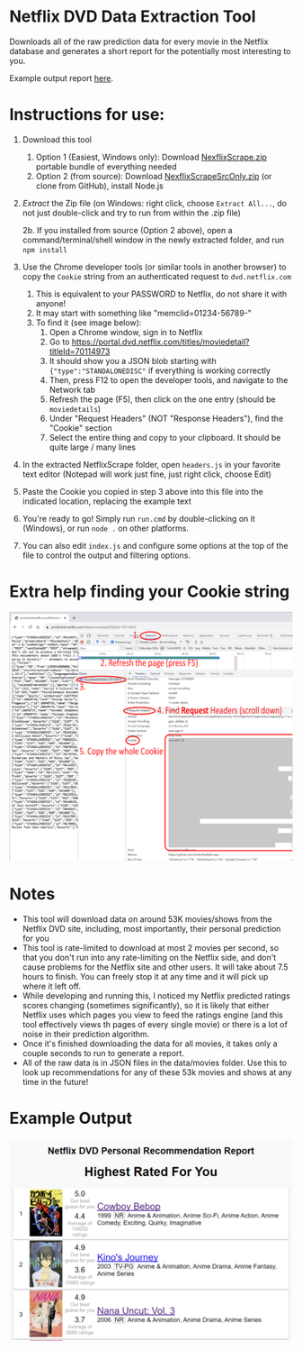 # Netflix DVD Data Extraction Tool

Downloads all of the raw prediction data for every movie in the Netflix database and generates a short report for the potentially most interesting to you.

Example output report [here](https://jimbly.github.io/NetflixScrape/examples/report.html).

# Instructions for use:
1. Download this tool
   1. Option 1 (Easiest, Windows only): Download [NexflixScrape.zip](https://jimbly.github.io/NetflixScrape/NetflixScrape.zip) portable bundle of everything needed
   2. Option 2 (from source): Download [NexflixScrapeSrcOnly.zip](https://jimbly.github.io/NetflixScrape/NetflixScrapeSrcOnly.zip) (or clone from GitHub), install Node.js
2. *Extract* the Zip file (on Windows: right click, choose `Extract All...`, do not just double-click and try to run from within the .zip file)

     2b. If you installed from source (Option 2 above), open a command/terminal/shell window in the newly extracted folder, and run `npm install`
4. Use the Chrome developer tools (or similar tools in another browser) to copy the `Cookie` string from an authenticated request to `dvd.netflix.com`
    1. This is equivalent to your PASSWORD to Netflix, do not share it with anyone!
    2. It may start with something like "memclid=01234-56789-"
    3. To find it (see image below):
        1. Open a Chrome window, sign in to Netflix
        2. Go to https://portal.dvd.netflix.com/titles/moviedetail?titleId=70114973
        3. It should show you a JSON blob starting with `{"type":"STANDALONEDISC"` if everything is working correctly
        4. Then, press F12 to open the developer tools, and navigate to the Network tab
        5. Refresh the page (F5), then click on the one entry (should be `moviedetails`)
        6. Under "Request Headers" (NOT "Response Headers"), find the "Cookie" section
        7. Select the entire thing and copy to your clipboard.  It should be quite large / many lines
5. In the extracted NetflixScrape folder, open `headers.js` in your favorite text editor (Notepad will work just fine, just right click, choose Edit)
6. Paste the Cookie you copied in step 3 above into this file into the indicated location, replacing the example text
7. You're ready to go!  Simply run `run.cmd` by double-clicking on it (Windows), or run `node .` on other platforms.
8. You can also edit `index.js` and configure some options at the top of the file to control the output and filtering options.

# Extra help finding your Cookie string
![help](./examples/help.png)

# Notes
* This tool will download data on around 53K movies/shows from the Netflix DVD site, including, most importantly, their personal prediction for you
* This tool is rate-limited to download at most 2 movies per second, so that you don't run into any rate-limiting on the Netflix side, and don't cause problems for the Netflix site and other users.  It will take about 7.5 hours to finish.  You can freely stop it at any time and it will pick up where it left off.
* While developing and running this, I noticed my Netflix predicted ratings scores changing (sometimes significantly), so it is likely that either Netflix uses which pages you view to feed the ratings engine (and this tool effectively views th pages of every single movie) or there is a lot of noise in their prediction algorithm.
* Once it's finished downloading the data for all movies, it takes only a couple seconds to run to generate a report.
* All of the raw data is in JSON files in the data/movies folder.  Use this to look up recommendations for any of these 53k movies and shows at any time in the future!

# Example Output
![example image](./examples/example.png)
